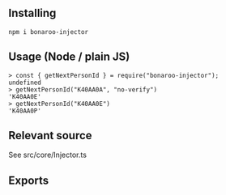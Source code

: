 ## Installing

    npm i bonaroo-injector

## Usage (Node / plain JS)

    > const { getNextPersonId } = require("bonaroo-injector");
    undefined
    > getNextPersonId("K40AA0A", "no-verify")
    'K40AA0E'
    > getNextPersonId("K40AA0E")
    'K40AA0P'

## Relevant source

See src/core/Injector.ts

## Exports
